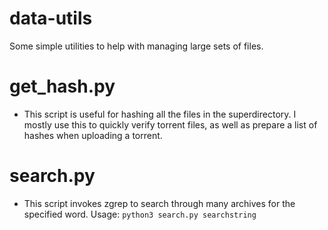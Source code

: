 # data-utils
Some simple utilities to help with managing large sets of files.

# get_hash.py
- This script is useful for hashing all the files in the superdirectory. I mostly use this to quickly verify torrent files, as well as prepare a list of hashes when uploading a torrent.


# search.py
- This script invokes zgrep to search through many archives for the specified word. Usage: ``python3 search.py searchstring``

